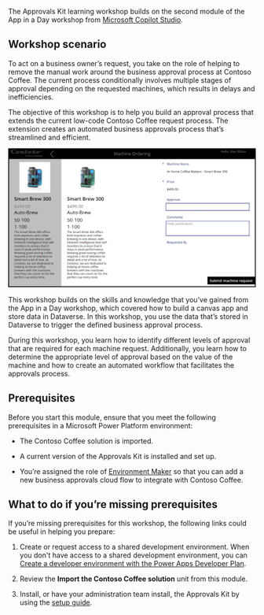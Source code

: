 The Approvals Kit learning workshop builds on the second module of the App in a Day workshop from [Microsoft Copilot Studio](https://powerplatform.microsoft.com/training-workshops/?azure-portal=true).

## Workshop scenario

To act on a business owner’s request, you take on the role of helping to remove the manual work around the business approval process at Contoso Coffee. The current process conditionally involves multiple stages of approval depending on the requested machines, which results in delays and inefficiencies.

The objective of this workshop is to help you build an approval process that extends the current low-code Contoso Coffee request process. The extension creates an automated business approvals process that’s streamlined and efficient.

![Screenshot of starting the Contoso Coffee Machine Ordering app.](../media/contoso-coffee-submit-request.png)

This workshop builds on the skills and knowledge that you’ve gained from the App in a Day workshop, which covered how to build a canvas app and store data in Dataverse. In this workshop, you use the data that’s stored in Dataverse to trigger the defined business approval process.

During this workshop, you learn how to identify different levels of approval that are required for each machine request. Additionally, you learn how to determine the appropriate level of approval based on the value of the machine and how to create an automated workflow that facilitates the approvals process.

## Prerequisites

Before you start this module, ensure that you meet the following prerequisites in a Microsoft Power Platform environment:

- The Contoso Coffee solution is imported.

- A current version of the Approvals Kit is installed and set up.

- You’re assigned the role of [Environment Maker](/power-platform/admin/database-security?azure-portal=true#environments-with-a-dataverse-database) so that you can add a new business approvals cloud flow to integrate with Contoso Coffee.

## What to do if you’re missing prerequisites

If you’re missing prerequisites for this workshop, the following links could be useful in helping you prepare:

1. Create or request access to a shared development environment. When you don't have access to a shared development environment, you can [Create a developer environment with the Power Apps Developer Plan](/power-platform/developer/create-developer-environment/?azure-portal=true).

1. Review the **Import the Contoso Coffee solution** unit from this module.

1. Install, or have your administration team install, the Approvals Kit by using the [setup guide](/power-automate/guidance/business-approvals-templates/setup/?azure-portal=true).
